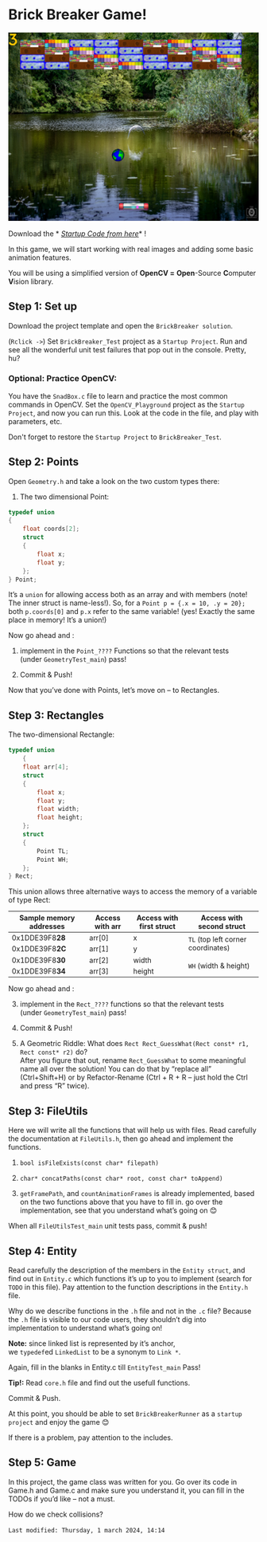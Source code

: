 Brick Breaker Game!
===================

![img.png](img.png)

Download the *
*[Startup Code from here](https://codallehmoodle.online/pluginfile.php/585/mod_page/content/8/BrickBreaker.zip)** !

In this game, we will start working with real images and adding some basic animation features.

You will be using a simplified version of **OpenCV =** **Open**-Source **C**omputer **V**ision library.

Step 1: Set up
--------------

Download the project template and open the `BrickBreaker solution`.

(`Rclick ->`) Set `BrickBreaker_Test` project as a `Startup Project`. Run and see all the wonderful unit test failures
that pop out in the console. Pretty, hu?

### Optional: Practice OpenCV:
You have the `SnadBox.c` file to learn and practice the most common commands in OpenCV.
Set the `OpenCV_Playground` project as the `Startup Project`, and now you can run this.
Look at the code in the file, and play with parameters, etc.

Don't forget to restore the `Startup Project` to `BrickBreaker_Test`.

Step 2: Points
--------------

Open `Geometry.h` and take a look on the two custom types there:

1. The two dimensional Point:

```c
typedef union
{
    float coords[2];
    struct
    {
        float x;
        float y;
    };
} Point;
```

It’s a `union` for allowing access both as an array and with members (note! The inner struct is name-less!). So, for
a `Point p = {.x = 10, .y = 20};` both `p.coords[0]` and `p.x` refer to the same variable! (yes! Exactly the same place
in memory! It’s a union!)

Now go ahead and :

1. implement in the `Point_????` Functions so that the relevant tests  
   (under `GeometryTest_main`) pass!

2. Commit & Push!

Now that you’ve done with Points, let’s move on – to Rectangles.

Step 3: Rectangles
------------------


The two-dimensional Rectangle:

```C
typedef union
    {
    float arr[4];
    struct
    {
        float x;
        float y;
        float width;
        float height;
    };
    struct
    {
        Point TL;
        Point WH;
    };
} Rect;
```

This union allows three alternative ways to access the memory of a variable of type Rect:



<table>
   <thead>
      <tr>
         <th>Sample memory addresses</th>
         <th>Access with arr</th>
         <th>Access with first struct</th>
         <th>Access with second struct</th>
      </tr>
   </thead>
   <tbody>
      <tr>
         <td>0x1DDE39F8<strong>28</strong></td>
         <td>arr[0]</td>
         <td>x</td>
         <td rowspan=2><code>TL</code> (top left corner coordinates)</td>
      </tr>
      <tr>
         <td>0x1DDE39F8<strong>2C</strong></td>
         <td>arr[1]</td>
         <td>y</td>
      </tr>
      <tr>
         <td>0x1DDE39F8<strong>30</strong></td>
         <td>arr[2]</td>
         <td>width</td>
         <td rowspan=2><code>WH</code> (width &amp; height)</td>
      </tr>
      <tr>
         <td>0x1DDE39F8<strong>34</strong></td>
         <td>arr[3]</td>
         <td>height</td>
      </tr>
   </tbody>
</table>

Now go ahead and :

   3. implement in the `Rect_????` functions so that the relevant tests  
   (under `GeometryTest_main`) pass!

   4. Commit & Push!


2. A Geometric Riddle: What does `Rect Rect_GuessWhat(Rect const* r1, Rect const* r2)`  do?  
   After you figure that out, rename `Rect_GuessWhat` to some meaningful name all over the solution! You can do that by
   “replace all” (Ctrl+Shift+H) or by Refactor-Rename (Ctrl + R + R – just hold the Ctrl and press “R” twice).

Step 3: FileUtils
-----------------

Here we will write all the functions that will help us with files. Read carefully the documentation at `FileUtils.h`, then
go ahead and implement the functions.

1. `bool isFileExists(const char* filepath)`

2. `char* concatPaths(const char* root, const char* toAppend)`

3. `getFramePath`, and `countAnimationFrames` is already implemented, based on the two functions above that you have to fill
   in. go over the implementation, see that you understand what’s going on 😊

When all `FileUtilsTest_main` unit tests pass, commit & push!


Step 4: Entity
--------------

Read carefully the description of the members in the `Entity struct`, and find out in `Entity.c` which functions it’s up to
you to implement (search for `TODO` in this file). Pay attention to the function descriptions in the `Entity.h` file.

Why do we describe functions in the `.h` file and not in the `.c` file? Because the `.h` file is visible to our code users,
they shouldn’t dig into implementation to understand what’s going on!

**Note:** since linked list is represented by it’s anchor,  
we `typedef`ed `LinkedList` to be a synonym to `Link *`.

Again, fill in the blanks in Entity.c till `EntityTest_main` Pass!

**Tip!:** Read `core.h` file and find out the usefull functions.

Commit & Push.

At this point, you should be able to set `BrickBreakerRunner` as a `startup project` and enjoy the game 😊

If there is a problem, pay attention to the includes.


Step 5: Game
------------

In this project, the game class was written for you. Go over its code in Game.h and Game.c and make sure you understand
it, you can fill in the TODOs if you’d like – not a must.

How do we check collisions?

`Last modified: Thursday, 1 march 2024, 14:14`